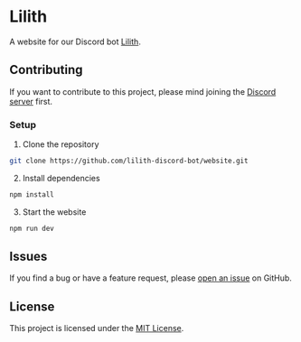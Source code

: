 # Lilith

A website for our Discord bot [Lilith](https://github.com/lilith-discord-bot).

## Contributing

If you want to contribute to this project, please mind joining the [Discord server](https://discord.gg/Mv2yCrJK87) first.

### Setup

1. Clone the repository

```bash
git clone https://github.com/lilith-discord-bot/website.git
```

2. Install dependencies

```bash
npm install
```

3. Start the website

```bash
npm run dev
```

## Issues

If you find a bug or have a feature request, please [open an issue](https://github.com/lilith-discord-bot/website/issues/new/choose) on GitHub.

## License

This project is licensed under the [MIT License](LICENSE).

